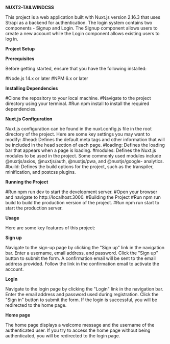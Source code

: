**NUXT2-TAILWINDCSS**

This project is a web application built with Nuxt.js version 2.16.3 that uses Strapi as a backend for authentication. The login system contains two components - Signup and Login. The Signup component allows users to create a new account while the Login component allows existing users to log in.

**Project Setup**

**Prerequisites**

Before getting started, ensure that you have the following installed:

#Node.js 14.x or later
#NPM 6.x or later

**Installing Dependencies**

#Clone the repository to your local machine.
#Navigate to the project directory using your terminal.
#Run npm install to install the required dependencies.

**Nuxt.js Configuration**

Nuxt.js configuration can be found in the nuxt.config.js file in the root directory of the project. Here are some key settings you may want to modify:
 #head: Defines the default meta tags and other information that will be included in the head section of each page.
 #loading: Defines the loading bar that appears when a page is loading.
 #modules: Defines the Nuxt.js modules to be used in the project. Some commonly used modules include @nuxtjs/axios, @nuxtjs/auth, @nuxtjs/pwa, and @nuxtjs/google-  analytics.
 #build: Defines the build options for the project, such as the transpiler, minification, and postcss plugins.
 
**Running the Project**

  #Run npm run dev to start the development server.
  #Open your browser and navigate to http://localhost:3000.
  #Building the Project
  #Run npm run build to build the production version of the project.
  #Run npm run start to start the production server.
  
**Usage**

Here are some key features of this project:

**Sign up**

Navigate to the sign-up page by clicking the "Sign up" link in the navigation bar.
Enter a username, email address, and password.
Click the "Sign up" button to submit the form.
A confirmation email will be sent to the email address provided.
Follow the link in the confirmation email to activate the account.

**Login**

Navigate to the login page by clicking the "Login" link in the navigation bar.
Enter the email address and password used during registration.
Click the "Sign in" button to submit the form.
If the login is successful, you will be redirected to the home page.

**Home page**

The home page displays a welcome message and the username of the authenticated user.
If you try to access the home page without being authenticated, you will be redirected to the login page.
















